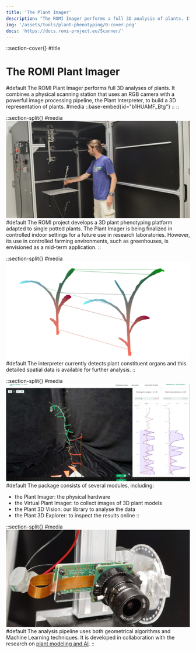 ```yaml
---
title: 'The Plant Imager'
description: "The ROMI Imager performs a full 3D analysis of plants. It combines an imaging station that uses an RGB camera with a powerful image processing pipeline, to build a 3D representation of plants. The plant's constituent organs are detected and this detailed spatial data is available for further analysis."
img: '/assets/tools/plant-phenotyping/0-cover.png'
docs: 'https://docs.romi-project.eu/Scanner/'
---
```


::section-cover{}
#title
  # The ROMI Plant Imager
#default
  The ROMI Plant Imager performs full 3D analyses of plants. It combines a physical scanning station that uses an RGB camera with a powerful image processing pipeline, the Plant Interpreter, to build a 3D representation of plants.
#media
  ::base-embed{id="b1HUAMF_Btg"}
  ::
::

::section-split{}
#media
  ![dashboard screenshot](/assets/tools/plant-phenotyping/1-plant-imager.jpg)
#default
  The ROMI project develops a 3D plant phenotyping platform adapted to single potted plants. The Plant Imager is being finalized in controlled indoor settings for a future use in research laboratories. However, its use in controlled farming environments, such as greenhouses, is envisioned as a mid-term application.
::

::section-split{}
#media
  ![dashboard screenshot](/assets/tools/plant-phenotyping/2-3d.jpg)
#default
  The interpreter currently detects plant constituent organs and this detailed spatial data is available for further analysis.
::

::section-split{}
#media
  ![dashboard screenshot](/assets/tools/plant-phenotyping/3-plant-3d-explorer.jpg)
#default
  The package consists of several modules, including:
  - the Plant Imager: the physical hardware
  - the Virtual Plant Imager: to collect images of 3D plant models
  - the Plant 3D Vision: our library to analyse the data
  - the Plant 3D Explorer: to inspect the results online
::

::section-split{}
#media
  ![dashboard screenshot](/assets/tools/plant-phenotyping/4-plant-imager.jpg)
#default
  The analysis pipeline uses both geometrical algorithms and Machine Learning techniques. It is developed in collaboration with the research on [plant modeling and AI](/research/modeling).
::
